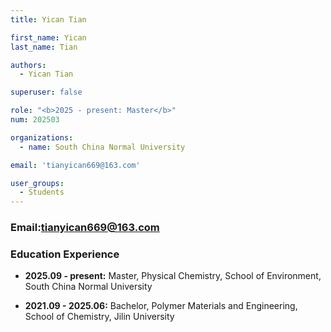 ```yaml
---
title: Yican Tian

first_name: Yican
last_name: Tian

authors:
  - Yican Tian

superuser: false

role: "<b>2025 - present: Master</b>"
num: 202503

organizations:
  - name: South China Normal University

email: 'tianyican669@163.com'

user_groups:
  - Students
---
```

### Email:<tianyican669@163.com>

### Education Experience

- **2025.09 - present:** Master, Physical Chemistry, School of Environment, South China Normal University

- **2021.09 - 2025.06:** Bachelor, Polymer Materials and Engineering, School of Chemistry, Jilin University
